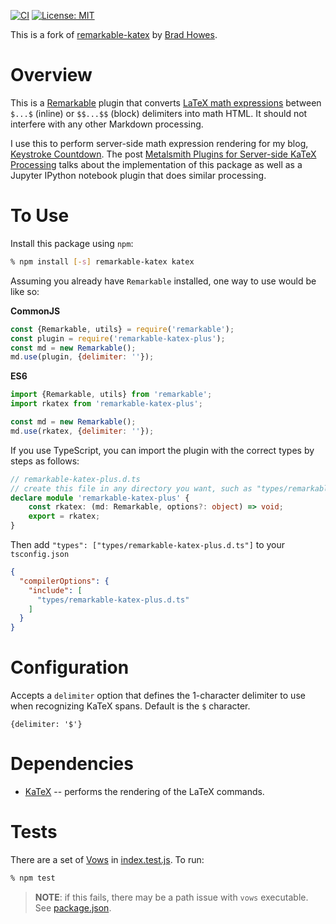 [![CI](https://github.com/bradhowes/remarkable-katex/workflows/CI/badge.svg)](https://github.com/bradhowes/remarkable-katex)
[![License: MIT](https://img.shields.io/badge/License-MIT-A31F34.svg)](https://opensource.org/licenses/MIT)

This is a fork of [remarkable-katex](https://github.com/bradhowes/remarkable-katex)
by [Brad Howes](https://github.com/bradhowes).

# Overview

This is a [Remarkable](https://github.com/jonschlinkert/remarkable) plugin that converts
[LaTeX math expressions](http://web.ift.uib.no/Teori/KURS/WRK/TeX/symALL.html) between `$...$` (inline) or
`$$...$$` (block) delimiters into math HTML. It should not interfere with any other Markdown processing.

I use this to perform server-side math expression rendering for my blog, [Keystroke
Countdown](https://keystrokecountdown.com). The post
[Metalsmith Plugins for Server-side KaTeX Processing](https://keystrokecountdown.com/articles/metalsmith2/index.html)
talks about the implementation of this package as well as a Jupyter IPython notebook plugin that does
similar processing.

# To Use

Install this package using `npm`:

```bash
% npm install [-s] remarkable-katex katex
```

Assuming you already have `Remarkable` installed, one way to use would be like so:

**CommonJS**

```javascript
const {Remarkable, utils} = require('remarkable');
const plugin = require('remarkable-katex-plus');
const md = new Remarkable();
md.use(plugin, {delimiter: ''});
```

**ES6**

```javascript
import {Remarkable, utils} from 'remarkable';
import rkatex from 'remarkable-katex-plus';

const md = new Remarkable();
md.use(rkatex, {delimiter: ''});
```

If you use TypeScript, you can import the plugin with the correct types by steps as follows:

```typescript
// remarkable-katex-plus.d.ts
// create this file in any directory you want, such as "types/remarkable-katex.d.ts"
declare module 'remarkable-katex-plus' {
    const rkatex: (md: Remarkable, options?: object) => void;
    export = rkatex;
}
```

Then add `"types": ["types/remarkable-katex-plus.d.ts"]` to your `tsconfig.json`

```json
{
  "compilerOptions": {
    "include": [
      "types/remarkable-katex-plus.d.ts"
    ]
  }
}
```

# Configuration

Accepts a `delimiter` option that defines the 1-character delimiter to use when recognizing KaTeX spans. Default
is the `$` character.

```
{delimiter: '$'}
```

# Dependencies

* [KaTeX](https://github.com/Khan/KaTeX) -- performs the rendering of the LaTeX commands.

# Tests

There are a set of [Vows](http://vowsjs.org) in [index.test.js](index.test.js). To run:

```bash
% npm test
```

> **NOTE**: if this fails, there may be a path issue with `vows` executable. See [package.json](package.json).
